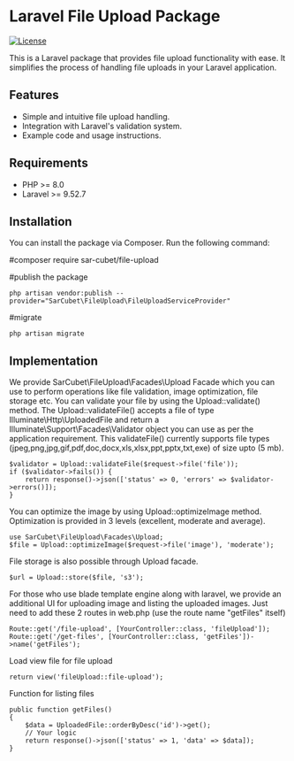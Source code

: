 # Laravel File Upload Package

[![License](https://img.shields.io/badge/License-MIT-blue.svg)](https://opensource.org/licenses/MIT)

This is a Laravel package that provides file upload functionality with ease. It simplifies the process of handling file uploads in your Laravel application.

## Features

- Simple and intuitive file upload handling.
- Integration with Laravel's validation system.
- Example code and usage instructions.

## Requirements

- PHP >= 8.0
- Laravel >= 9.52.7

## Installation

You can install the package via Composer. Run the following command:

#composer require sar-cubet/file-upload

#publish the package

    php artisan vendor:publish --provider="SarCubet\FileUpload\FileUploadServiceProvider"

#migrate

    php artisan migrate

## Implementation

We provide SarCubet\FileUpload\Facades\Upload Facade which you can use to perform operations like file validation, image optimization, file storage etc. 
You can validate your file by using the Upload::validate() method. The Upload::validateFile() accepts a file of type Illuminate\Http\UploadedFile and return a Illuminate\Support\Facades\Validator object you can use as per the application requirement. This validateFile() currently supports file types (jpeg,png,jpg,gif,pdf,doc,docx,xls,xlsx,ppt,pptx,txt,exe) of size upto (5 mb).

    $validator = Upload::validateFile($request->file('file'));
    if ($validator->fails()) {
        return response()->json(['status' => 0, 'errors' => $validator->errors()]);
    }

You can optimize the image by using Upload::optimizeImage method. Optimization is provided in 3 levels (excellent, moderate and average). 

    use SarCubet\FileUpload\Facades\Upload;
    $file = Upload::optimizeImage($request->file('image'), 'moderate'); 

File storage is also possible through Upload facade.

    $url = Upload::store($file, 's3');

For those who use blade template engine along with laravel, we provide an additional UI for uploading image and listing the uploaded images. Just need to add these 2 routes in web.php (use the route name "getFiles" itself)

    Route::get('/file-upload', [YourController::class, 'fileUpload']);
    Route::get('/get-files', [YourController::class, 'getFiles'])->name('getFiles');

Load view file for file upload

    return view('fileUpload::file-upload');

Function for listing files

    public function getFiles()
    {
        $data = UploadedFile::orderByDesc('id')->get();
        // Your logic
        return response()->json(['status' => 1, 'data' => $data]);
    }


